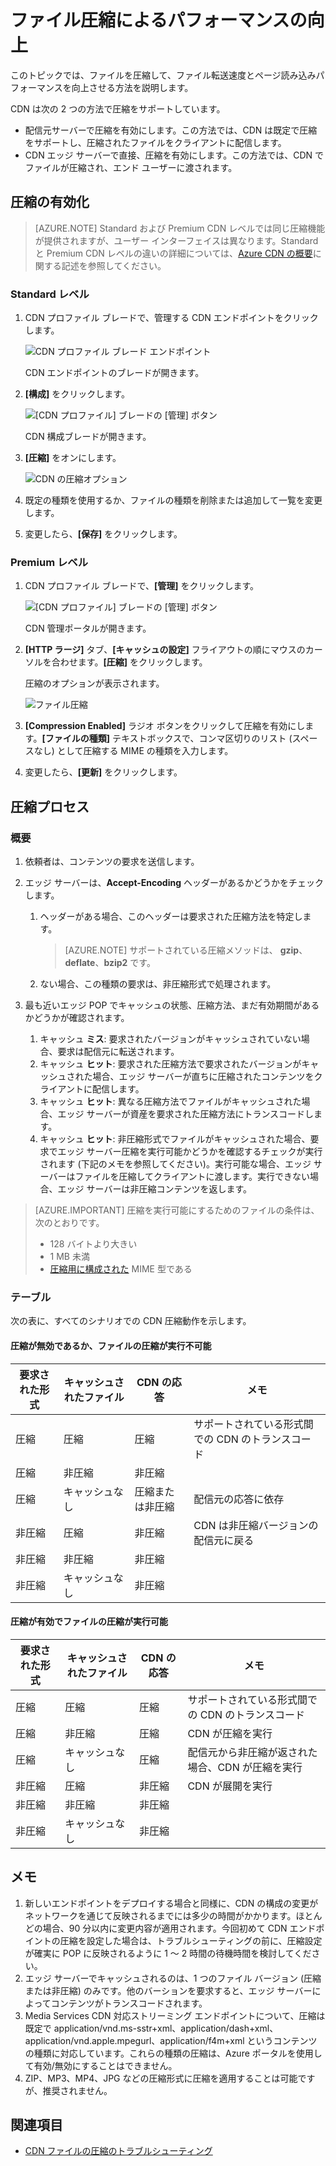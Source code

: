 <properties
	pageTitle="CDN - ファイル圧縮によるパフォーマンスの向上"
	description="ファイルを圧縮して、ファイル転送速度とページ読み込みパフォーマンスを向上させることができます。"
	services="cdn"
	documentationCenter=".NET"
	authors="camsoper"
	manager="erikre"
	editor=""/>

<tags
	ms.service="cdn"
	ms.workload="tbd"
	ms.tgt_pltfrm="na"
	ms.devlang="na"
	ms.topic="article"
	ms.date="04/26/2016" 
	ms.author="casoper"/>

# ファイル圧縮によるパフォーマンスの向上

このトピックでは、ファイルを圧縮して、ファイル転送速度とページ読み込みパフォーマンスを向上させる方法を説明します。

CDN は次の 2 つの方法で圧縮をサポートしています。

- 配信元サーバーで圧縮を有効にします。この方法では、CDN は既定で圧縮をサポートし、圧縮されたファイルをクライアントに配信します。
- CDN エッジ サーバーで直接、圧縮を有効にします。この方法では、CDN でファイルが圧縮され、エンド ユーザーに渡されます。

## 圧縮の有効化

> [AZURE.NOTE] Standard および Premium CDN レベルでは同じ圧縮機能が提供されますが、ユーザー インターフェイスは異なります。Standard と Premium CDN レベルの違いの詳細については、[Azure CDN の概要](cdn-overview.md)に関する記述を参照してください。

### Standard レベル

1. CDN プロファイル ブレードで、管理する CDN エンドポイントをクリックします。

	![CDN プロファイル ブレード エンドポイント](./media/cdn-file-compression/cdn-endpoints.png)

	CDN エンドポイントのブレードが開きます。

2. **[構成]** をクリックします。

	![[CDN プロファイル] ブレードの [管理] ボタン](./media/cdn-file-compression/cdn-config-btn.png)

	CDN 構成ブレードが開きます。

3. **[圧縮]** をオンにします。

	![CDN の圧縮オプション](./media/cdn-file-compression/cdn-compress-standard.png)

4. 既定の種類を使用するか、ファイルの種類を削除または追加して一覧を変更します。

5. 変更したら、**[保存]** をクリックします。

### Premium レベル

1. CDN プロファイル ブレードで、**[管理]** をクリックします。

	![[CDN プロファイル] ブレードの [管理] ボタン](./media/cdn-file-compression/cdn-manage-btn.png)

	CDN 管理ポータルが開きます。

2. **[HTTP ラージ]** タブ、**[キャッシュの設定]** フライアウトの順にマウスのカーソルを合わせます。**[圧縮]** をクリックします。

	圧縮のオプションが表示されます。

	![ファイル圧縮](./media/cdn-file-compression/cdn-compress-files.png)

3. **[Compression Enabled]** ラジオ ボタンをクリックして圧縮を有効にします。**[ファイルの種類]** テキストボックスで、コンマ区切りのリスト (スペースなし) として圧縮する MIME の種類を入力します。

4. 変更したら、**[更新]** をクリックします。


## 圧縮プロセス

### 概要

1. 依頼者は、コンテンツの要求を送信します。

2. エッジ サーバーは、**Accept-Encoding** ヘッダーがあるかどうかをチェックします。
	1. ヘッダーがある場合、このヘッダーは要求された圧縮方法を特定します。
		> [AZURE.NOTE] サポートされている圧縮メソッドは、 **gzip**、**deflate**、**bzip2** です。
	2. ない場合、この種類の要求は、非圧縮形式で処理されます。
	
3.	最も近いエッジ POP でキャッシュの状態、圧縮方法、まだ有効期間があるかどうかが確認されます。
	1.	キャッシュ **ミス**: 要求されたバージョンがキャッシュされていない場合、要求は配信元に転送されます。
	2.	キャッシュ **ヒット**: 要求された圧縮方法で要求されたバージョンがキャッシュされた場合、エッジ サーバーが直ちに圧縮されたコンテンツをクライアントに配信します。
	3.	キャッシュ **ヒット**: 異なる圧縮方法でファイルがキャッシュされた場合、エッジ サーバーが資産を要求された圧縮方法にトランスコードします。
	4.	キャッシュ **ヒット**: 非圧縮形式でファイルがキャッシュされた場合、要求でエッジ サーバー圧縮を実行可能かどうかを確認するチェックが実行されます (下記のメモを参照してください)。実行可能な場合、エッジ サーバーはファイルを圧縮してクライアントに渡します。実行できない場合、エッジ サーバーは非圧縮コンテンツを返します。
		
> [AZURE.IMPORTANT] 圧縮を実行可能にするためのファイルの条件は、次のとおりです。
>
> - 128 バイトより大きい
> - 1 MB 未満
> - [圧縮用に構成された](#enabling-compression) MIME 型である

### テーブル

次の表に、すべてのシナリオでの CDN 圧縮動作を示します。

#### 圧縮が無効であるか、ファイルの圧縮が実行不可能

|要求された形式|キャッシュされたファイル|CDN の応答|メモ|
|----------------|-----------|------------|-----|
|圧縮|圧縮|圧縮|サポートされている形式間での CDN のトランスコード|
|圧縮|非圧縮|非圧縮| |	
|圧縮|キャッシュなし|圧縮または非圧縮|配信元の応答に依存|
|非圧縮|圧縮|非圧縮|CDN は非圧縮バージョンの配信元に戻る|
|非圧縮|非圧縮|非圧縮| |	
|非圧縮|キャッシュなし|非圧縮| |

#### 圧縮が有効でファイルの圧縮が実行可能

|要求された形式|キャッシュされたファイル|CDN の応答|メモ|
|----------------|-----------|------------|-----|
|圧縮|圧縮|圧縮|サポートされている形式間での CDN のトランスコード|
|圧縮|非圧縮|圧縮|CDN が圧縮を実行|
|圧縮|キャッシュなし|圧縮|配信元から非圧縮が返された場合、CDN が圧縮を実行|
|非圧縮|圧縮|非圧縮|CDN が展開を実行|
|非圧縮|非圧縮|非圧縮| |	
|非圧縮|キャッシュなし|非圧縮| |	


## メモ

1. 新しいエンドポイントをデプロイする場合と同様に、CDN の構成の変更がネットワークを通じて反映されるまでには多少の時間がかかります。ほとんどの場合、90 分以内に変更内容が適用されます。今回初めて CDN エンドポイントの圧縮を設定した場合は、トラブルシューティングの前に、圧縮設定が確実に POP に反映されるように 1 ～ 2 時間の待機時間を検討してください。
2. エッジ サーバーでキャッシュされるのは、1 つのファイル バージョン (圧縮または非圧縮) のみです。他のバーションを要求すると、エッジ サーバーによってコンテンツがトランスコードされます。
3. Media Services CDN 対応ストリーミング エンドポイントについて、圧縮は既定で application/vnd.ms-sstr+xml、application/dash+xml、application/vnd.apple.mpegurl、application/f4m+xml というコンテンツの種類に対応しています。これらの種類の圧縮は、Azure ポータルを使用して有効/無効にすることはできません。  
4. ZIP、MP3、MP4、JPG などの圧縮形式に圧縮を適用することは可能ですが、推奨されません。

## 関連項目
- [CDN ファイルの圧縮のトラブルシューティング](cdn-troubleshoot-compression.md)    

<!---HONumber=AcomDC_0504_2016-->